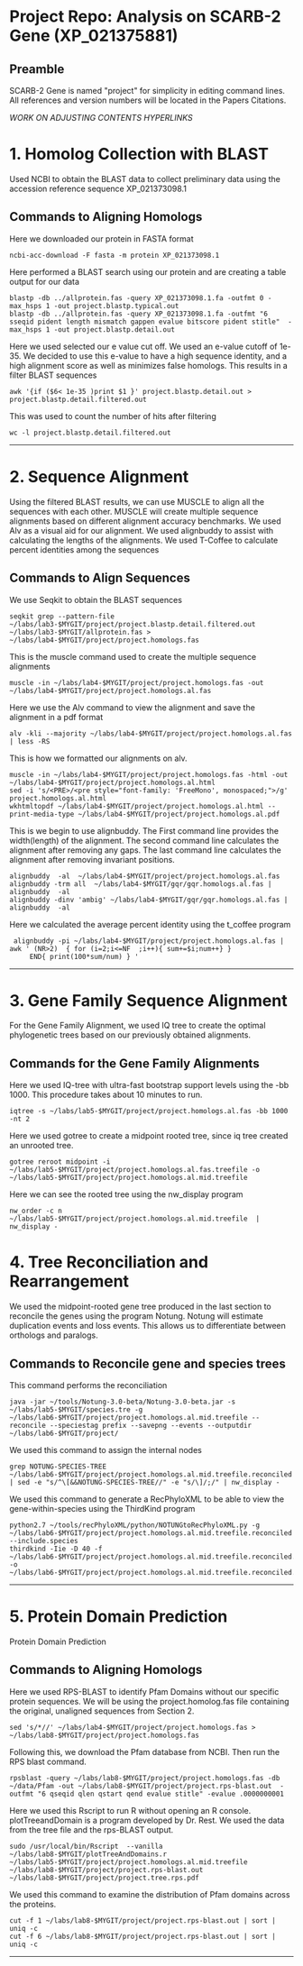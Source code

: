 # Project Repo: Analysis on SCARB-2 Gene (XP_021375881)



## Preamble
SCARB-2 Gene is named "project" for simplicity in editing command lines. All references and version numbers will be located in the Papers Citations. 

*WORK ON ADJUSTING CONTENTS HYPERLINKS*

# 1. Homolog Collection with BLAST

Used NCBI to obtain the BLAST data to collect preliminary data using the accession reference sequence XP_021373098.1

## Commands to Aligning Homologs
Here we downloaded our protein in FASTA format
```
ncbi-acc-download -F fasta -m protein XP_021373098.1
```
Here performed a BLAST search using our protein and are creating a table output for our data
```
blastp -db ../allprotein.fas -query XP_021373098.1.fa -outfmt 0 -max_hsps 1 -out project.blastp.typical.out
blastp -db ../allprotein.fas -query XP_021373098.1.fa -outfmt "6 sseqid pident length mismatch gappen evalue bitscore pident stitle"  -max_hsps 1 -out project.blastp.detail.out
```
Here we used selected our e value cut off. We used an e-value cutoff of 1e-35. We decided to use this e-value to have a high sequence identity, and a high alignment score as well as minimizes false homologs. This results in a filter BLAST sequences
```
awk '{if ($6< 1e-35 )print $1 }' project.blastp.detail.out > project.blastp.detail.filtered.out
```
This was used to count the number of hits after filtering 
```
wc -l project.blastp.detail.filtered.out
```
________________________________________________________________________________________________________________________________________________________________________________
# 2. Sequence Alignment 

Using the filtered BLAST results, we can use MUSCLE to align all the sequences with each other. MUSCLE will create multiple sequence alignments based on different alignment accuracy benchmarks. We used Alv as a visual aid for our alignment. We used alignbuddy to assist with calculating the lengths of the alignments. We used T-Coffee to calculate percent identities among the sequences

## Commands to Align Sequences
We use Seqkit to obtain the BLAST sequences 
```
seqkit grep --pattern-file ~/labs/lab3-$MYGIT/project/project.blastp.detail.filtered.out ~/labs/lab3-$MYGIT/allprotein.fas > ~/labs/lab4-$MYGIT/project/project.homologs.fas
```
This is the muscle command used to create the multiple sequence alignments 
```
muscle -in ~/labs/lab4-$MYGIT/project/project.homologs.fas -out ~/labs/lab4-$MYGIT/project/project.homologs.al.fas
```
Here we use the Alv command to view the alignment and save the alignment in a pdf format 
```
alv -kli --majority ~/labs/lab4-$MYGIT/project/project.homologs.al.fas | less -RS
```
This is how we formatted our alignments on alv. 
```
muscle -in ~/labs/lab4-$MYGIT/project/project.homologs.fas -html -out ~/labs/lab4-$MYGIT/project/project.homologs.al.html
sed -i 's/<PRE>/<pre style="font-family: 'FreeMono', monospaced;">/g' project.homologs.al.html
wkhtmltopdf ~/labs/lab4-$MYGIT/project/project.homologs.al.html --print-media-type ~/labs/lab4-$MYGIT/project/project.homologs.al.pdf
```
This is we begin to use alignbuddy. The First command line provides the width(length) of the alignment. The second command line calculates the alignment after removing any gaps. The last command line calculates the alignment after removing invariant positions.
```
alignbuddy  -al  ~/labs/lab4-$MYGIT/project/project.homologs.al.fas
alignbuddy -trm all  ~/labs/lab4-$MYGIT/gqr/gqr.homologs.al.fas | alignbuddy  -al
alignbuddy -dinv 'ambig' ~/labs/lab4-$MYGIT/gqr/gqr.homologs.al.fas | alignbuddy  -al
```
Here we calculated the average percent identity using the t_coffee program 
```
 alignbuddy -pi ~/labs/lab4-$MYGIT/project/project.homologs.al.fas | awk ' (NR>2)  { for (i=2;i<=NF  ;i++){ sum+=$i;num++} }
     END{ print(100*sum/num) } '
```
________________________________________________________________________________________________________________________________________________________________________________

# 3. Gene Family Sequence Alignment

For the Gene Family Alignment, we used IQ tree to create the optimal phylogenetic trees based on our previously obtained alignments. 

## Commands for the Gene Family Alignments
Here we used IQ-tree with ultra-fast bootstrap support levels using the -bb 1000. This procedure takes about 10 minutes to run.
```
iqtree -s ~/labs/lab5-$MYGIT/project/project.homologs.al.fas -bb 1000 -nt 2 
```
Here we used gotree to create a midpoint rooted tree, since iq tree created an unrooted tree.
```
gotree reroot midpoint -i ~/labs/lab5-$MYGIT/project/project.homologs.al.fas.treefile -o ~/labs/lab5-$MYGIT/project/project.homologs.al.mid.treefile
```
Here we can see the rooted tree using the nw_display program
```
nw_order -c n ~/labs/lab5-$MYGIT/project/project.homologs.al.mid.treefile  | nw_display -
```

# 4. Tree Reconciliation and Rearrangement 

We used the midpoint-rooted gene tree produced in the last section to reconcile the genes using the program Notung. Notung will estimate duplication events and loss events. This allows us to differentiate between orthologs and paralogs. 

## Commands to Reconcile gene and species trees 
This command performs the reconciliation
```
java -jar ~/tools/Notung-3.0-beta/Notung-3.0-beta.jar -s ~/labs/lab5-$MYGIT/species.tre -g ~/labs/lab6-$MYGIT/project/project.homologs.al.mid.treefile --reconcile --speciestag prefix --savepng --events --outputdir ~/labs/lab6-$MYGIT/project/
```
We used this command to assign the internal nodes 
```
grep NOTUNG-SPECIES-TREE ~/labs/lab6-$MYGIT/project/project.homologs.al.mid.treefile.reconciled | sed -e "s/^\[&&NOTUNG-SPECIES-TREE//" -e "s/\]/;/" | nw_display -
```
We used this command to generate a RecPhyloXML to be able to view the gene-within-species using the ThirdKind program
```
python2.7 ~/tools/recPhyloXML/python/NOTUNGtoRecPhyloXML.py -g ~/labs/lab6-$MYGIT/project/project.homologs.al.mid.treefile.reconciled --include.species
thirdkind -Iie -D 40 -f ~/labs/lab6-$MYGIT/project/project.homologs.al.mid.treefile.reconciled.xml -o  ~/labs/lab6-$MYGIT/project/project.homologs.al.mid.treefile.reconciled.svg
```
_________________________________________________________________________________________________________________________________________________________________________

# 5. Protein Domain Prediction

Protein Domain Prediction

## Commands to Aligning Homologs
Here we used RPS-BLAST to identify Pfam Domains without our specific protein sequences. We will be using the project.homolog.fas file containing the original, unaligned sequences from Section 2.
```
sed 's/*//' ~/labs/lab4-$MYGIT/project/project.homologs.fas > ~/labs/lab8-$MYGIT/project/project.homologs.fas
```
Following this, we download the Pfam database from NCBI. Then run the RPS blast command.
```
rpsblast -query ~/labs/lab8-$MYGIT/project/project.homologs.fas -db ~/data/Pfam -out ~/labs/lab8-$MYGIT/project/project.rps-blast.out  -outfmt "6 qseqid qlen qstart qend evalue stitle" -evalue .0000000001
```
Here we used this Rscript to run R without opening an R console. plotTreeandDomain is a program developed by Dr. Rest. We used the data from the tree file and the rps-BLAST output.
```
sudo /usr/local/bin/Rscript  --vanilla ~/labs/lab8-$MYGIT/plotTreeAndDomains.r ~/labs/lab5-$MYGIT/project/project.homologs.al.mid.treefile ~/labs/lab8-$MYGIT/project/project.rps-blast.out ~/labs/lab8-$MYGIT/project/project.tree.rps.pdf
```
We used this command to examine the distribution of Pfam domains across the proteins.
```
cut -f 1 ~/labs/lab8-$MYGIT/project/project.rps-blast.out | sort | uniq -c
cut -f 6 ~/labs/lab8-$MYGIT/project/project.rps-blast.out | sort | uniq -c
```
_______________________________________________________________________________________________________________________________________________________________________________

